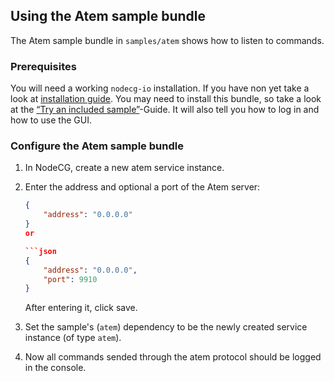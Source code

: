 ## Using the Atem sample bundle

The Atem sample bundle in `samples/atem` shows how to listen to commands.

### Prerequisites

You will need a working `nodecg-io` installation. If you have non yet take a
look at [installation guide](../getting_started/install.md). You may need to
install this bundle, so take a look at the
[“Try an included sample”](../getting_started/try_example_bundle.md)-Guide. It
will also tell you how to log in and how to use the GUI.


### Configure the Atem sample bundle

1. In NodeCG, create a new atem service instance.
2. Enter the address and optional a port of the Atem server:

    ```json
    {
        "address": "0.0.0.0"
    }
    or

    ```json
    {
        "address": "0.0.0.0",
        "port": 9910
    }
    ```

    After entering it, click save.

3. Set the sample's (`atem`) dependency to be the newly created
   service instance (of type `atem`).
4. Now all commands sended through the atem protocol should be logged in the console.
